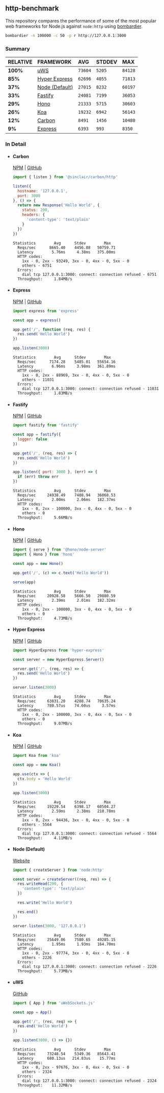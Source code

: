 ## http-benchmark

This repository compares the performance of some of the most popular web frameworks for Node.js against `node:http` using [bombardier](https://github.com/codesenberg/bombardier).

```bash
bombardier -n 100000 -c 50 -p r http://127.0.0.1:3000
```

### Summary

| RELATIVE | FRAMEWORK | AVG | STDDEV | MAX |
| :--- | :--- | :--- | :--- | :--- |
| **100%** | [uWS](#uws) | `73604` | `5205` | `84128` |
| **85%** | [Hyper Express](#hyper-express) | `62696` | `4055` | `71813` |
| **37%** | [Node (Default)](#node-default) | `27015` | `8232` | `60197` |
| **33%** | [Fastify](#fastify) | `24081` | `7199` | `36053` |
| **29%** | [Hono](#hono) | `21333` | `5715` | `30603` |
| **26%** | [Koa](#koa) | `19232` | `6942` | `56143` |
| **12%** | [Carbon](#carbon) | `8491` | `1456` | `10480` |
| **9%** | [Express](#express) | `6393` | `993` | `8350` |


### In Detail

- #### Carbon
  [NPM](https://npmjs.com/@sinclair/carbon) | [GitHub](https://github.com/sinclairzx81/carbon)
  ```js
  import { listen } from '@sinclair/carbon/http'

  listen({
    hostname: '127.0.0.1',
    port: 3000
  }, () => {
    return new Response('Hello World', {
      status: 200,
      headers: {
        'content-type': 'text/plain'
      }
    })
  })
  ```

  ```
  Statistics        Avg      Stdev        Max
    Reqs/sec      8665.40    4456.88   50759.71
    Latency        5.76ms     4.38ms   375.00ms
    HTTP codes:
      1xx - 0, 2xx - 93249, 3xx - 0, 4xx - 0, 5xx - 0
      others - 6751
    Errors:
      dial tcp 127.0.0.1:3000: connect: connection refused - 6751
    Throughput:     1.84MB/s
  ```

- #### Express
  [NPM](https://npmjs.com/express) | [GitHub](https://github.com/expressjs/express)
  ```js
  import express from 'express'

  const app = express()

  app.get('/', function (req, res) {
    res.send('Hello World')
  })

  app.listen(3000)
  ```

  ```
  Statistics        Avg      Stdev        Max
    Reqs/sec      7174.28    5485.01   55654.16
    Latency        6.96ms     3.98ms   361.89ms
    HTTP codes:
      1xx - 0, 2xx - 88969, 3xx - 0, 4xx - 0, 5xx - 0
      others - 11031
    Errors:
      dial tcp 127.0.0.1:3000: connect: connection refused - 11031
    Throughput:     1.83MB/s
  ```

- #### Fastify
  [NPM](https://npmjs.com/fastify) | [GitHub](https://github.com/fastify/fastify)
  ```js
  import fastify from 'fastify'

  const app = fastify({
    logger: false
  })

  app.get('/', (req, res) => {
    res.send('Hello World')
  })

  app.listen({ port: 3000 }, (err) => {
    if (err) throw err
  })
  ```

  ```
  Statistics        Avg      Stdev        Max
    Reqs/sec     24938.49    7408.94   36068.53
    Latency        2.00ms     2.06ms   182.37ms
    HTTP codes:
      1xx - 0, 2xx - 100000, 3xx - 0, 4xx - 0, 5xx - 0
      others - 0
    Throughput:     5.66MB/s
  ```

- #### Hono
  [NPM](https://npmjs.com/hono) | [GitHub](https://github.com/honojs/hono)
  ```js
  import { serve } from '@hono/node-server'
  import { Hono } from 'hono'

  const app = new Hono()

  app.get('/', (c) => c.text('Hello World'))

  serve(app)
  ```

  ```
  Statistics        Avg      Stdev        Max
    Reqs/sec     20928.58    5666.50   29880.59
    Latency        2.39ms     2.01ms   182.32ms
    HTTP codes:
      1xx - 0, 2xx - 100000, 3xx - 0, 4xx - 0, 5xx - 0
      others - 0
    Throughput:     4.73MB/s
  ```

- #### Hyper Express
  [NPM](https://npmjs.com/hyper-express) | [GitHub](https://github.com/kartikk221/hyper-express)
  ```js
  import HyperExpress from 'hyper-express'

  const server = new HyperExpress.Server()

  server.get('/', (req, res) => {
    res.send('Hello World')
  })

  server.listen(3000)
  ```

  ```
  Statistics        Avg      Stdev        Max
    Reqs/sec     63831.20    4288.74   70635.24
    Latency      780.57us    74.60us     3.57ms
    HTTP codes:
      1xx - 0, 2xx - 100000, 3xx - 0, 4xx - 0, 5xx - 0
      others - 0
    Throughput:     9.07MB/s
  ```

- #### Koa
  [NPM](https://npmjs.com/koa) | [GitHub](https://github.com/koajs/koa)
  ```js
  import Koa from 'koa'

  const app = new Koa()

  app.use(ctx => {
    ctx.body = 'Hello World'
  })

  app.listen(3000)
  ```

  ```
  Statistics        Avg      Stdev        Max
    Reqs/sec     19229.54    6398.17   60504.27
    Latency        2.59ms     2.38ms   210.78ms
    HTTP codes:
      1xx - 0, 2xx - 94436, 3xx - 0, 4xx - 0, 5xx - 0
      others - 5564
    Errors:
      dial tcp 127.0.0.1:3000: connect: connection refused - 5564
    Throughput:     4.11MB/s
  ```

- #### Node (Default)
  [Website](https://nodejs.org/api/http.html)
  ```js
  import { createServer } from 'node:http'

  const server = createServer((req, res) => {
    res.writeHead(200, {
      'content-type': 'text/plain'
    })

    res.write('Hello World')

    res.end()
  })

  server.listen(3000, '127.0.0.1')
  ```

  ```
  Statistics        Avg      Stdev        Max
    Reqs/sec     25649.06    7580.65   49285.15
    Latency        1.95ms     1.93ms   164.70ms
    HTTP codes:
      1xx - 0, 2xx - 97774, 3xx - 0, 4xx - 0, 5xx - 0
      others - 2226
    Errors:
      dial tcp 127.0.0.1:3000: connect: connection refused - 2226
    Throughput:     5.73MB/s
  ```

- #### uWS
  [GitHub](https://github.com/uNetworking/uWebSockets.js)
  ```js
  import { App } from 'uWebSockets.js'

  const app = App()

  app.get('/', (res, req) => {
    res.end('Hello World')
  })

  app.listen(3000, () => {})
  ```

  ```
  Statistics        Avg      Stdev        Max
    Reqs/sec     73248.54    5349.36   85643.41
    Latency      680.13us   214.83us    15.77ms
    HTTP codes:
      1xx - 0, 2xx - 97676, 3xx - 0, 4xx - 0, 5xx - 0
      others - 2324
    Errors:
      dial tcp 127.0.0.1:3000: connect: connection refused - 2324
    Throughput:    11.32MB/s
  ```


